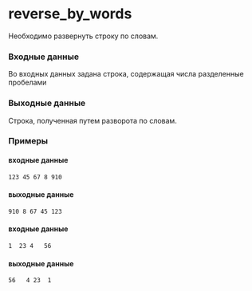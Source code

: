 # reverse_by_words

Необходимо развернуть строку по словам.

### Входные данные
Во входных данных задана строка, содержащая числа разделенные пробелами

### Выходные данные
Строка, полученная путем разворота по словам.

### Примеры
#### входные данные
`123 45 67 8 910`
#### выходные данные
`910 8 67 45 123`
#### входные данные
`1  23 4   56`
#### выходные данные
`56   4 23  1`
